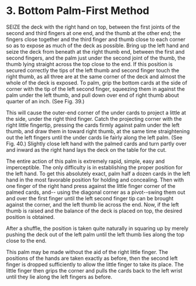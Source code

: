 # 3. Bottom Palm-First Method

SEIZE the deck with the right hand on top, between the first joints of the second and third fingers at one end, and the thumb at the other end; the fingers close together and the third finger and thumb close to each corner so as to expose as much of the deck as possible. Bring up the left hand and seize the deck from beneath at the right thumb end, between the first and second fingers, and the palm just under the second joint of the thumb, the thumb lying straight across the top close to the end. If this position is secured correctly the tips of the left thumb and second finger touch the right thumb, as all three are at the same corner of the deck and almost the whole of the deck is exposed. To palm, grip the bottom cards at the side of corner with the tip of the left second finger, squeezing them in against the palm under the left thumb, and pull down over end of right thumb about quarter of an inch. (See Fig. 39.)

This will cause the outer-end corner of the under cards to project a little at the side, under the right third finger. Catch the projecting corner with the right little fingertip, pressing the cards firmly against palm under the left thumb, and draw them in toward right thumb, at the same time straightening out the left fingers until the under cards lie fairly along the left palm. (See Fig. 40.) Slightly close left hand with the palmed cards and turn partly over and inward as the right hand lays the deck on the table for the cut.

The entire action of this palm is extremely rapid, simple, easy and imperceptible. The only difficulty is in establishing the proper position for the left hand. To get this absolutely exact, palm half a dozen cards in the left hand in the most favorable position for holding and concealing. Then with one finger of the right hand press against the little finger corner of the palmed cards, and-- using the diagonal corner as a pivot--swing them out and over the first finger until the left second finger tip can be brought against the corner, and the left thumb lie across the end. Now, if the left thumb is raised and the balance of the deck is placed on top, the desired position is obtained.

After a shuffle, the position is taken quite naturally in squaring up by merely pushing the deck out of the left palm until the left thumb lies along the top close to the end.

This palm may be made without the aid of the right little finger. The positions of the hands are taken exactly as before, then the second left finger is dropped sufficiently to allow the little finger to take its place. The little finger then grips the corner and pulls the cards back to the left wrist until they lie along the left fingers as before.
